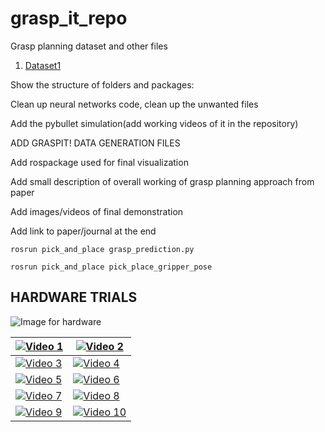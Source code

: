 # grasp_it_repo

Grasp planning dataset and other files
1. [Dataset1](https://drive.google.com/open?id=1-0xcC3vlty1oHMHXynxl1FWrVsDnBPqH&usp=drive_fs)

Show the structure of folders and packages:

Clean up neural networks code, clean up the unwanted files

Add the pybullet simulation(add working videos of it in the repository) 

ADD GRASPIT! DATA GENERATION FILES 

Add rospackage used for final visualization

Add small description of overall working of grasp planning approach from paper

Add images/videos of final demonstration

Add link to paper/journal at the end

```
rosrun pick_and_place grasp_prediction.py
```

```
rosrun pick_and_place pick_place_gripper_pose 
```

## HARDWARE TRIALS
![Image for hardware](relative/path/to/image.png)

| [![Video 1](https://img.youtube.com/vi/i2BODHclz6M/maxresdefault.jpg)](https://youtu.be/i2BODHclz6M) | [![Video 2](https://img.youtube.com/vi/7vDVp1h4Ydw/maxresdefault.jpg)](https://youtu.be/7vDVp1h4Ydw) |
| --- | --- |
| [![Video 3](https://img.youtube.com/vi/gKLEz_waeV8/maxresdefault.jpg)](https://youtu.be/gKLEz_waeV8) | [![Video 4](https://img.youtube.com/vi/g_tg9Y3nOA4/maxresdefault.jpg)](https://youtu.be/g_tg9Y3nOA4) |
| [![Video 5](https://img.youtube.com/vi/IRkv-CzLW2Y/maxresdefault.jpg)](https://youtu.be/IRkv-CzLW2Y) | [![Video 6](https://img.youtube.com/vi/TvEhQjx80Uw/maxresdefault.jpg)](https://youtu.be/TvEhQjx80Uw) |
| [![Video 7](https://img.youtube.com/vi/kzqKcuT7bY8/maxresdefault.jpg)](https://youtu.be/kzqKcuT7bY8) | [![Video 8](https://img.youtube.com/vi/NyurH-DUuHU/maxresdefault.jpg)](https://youtu.be/NyurH-DUuHU) |
| [![Video 9](https://img.youtube.com/vi/-6s4hpb3Slk/maxresdefault.jpg)](https://youtu.be/-6s4hpb3Slk) | [![Video 10](https://img.youtube.com/vi/jcGFYyq38Kc/maxresdefault.jpg)](https://youtu.be/jcGFYyq38Kc) |



